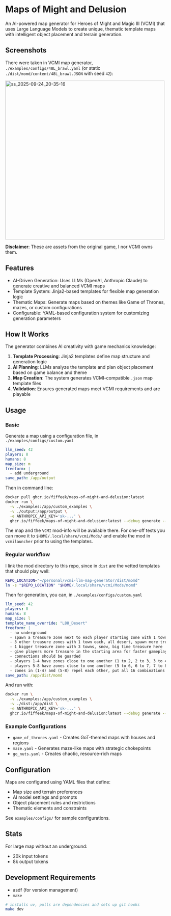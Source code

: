 # Maps of Might and Delusion

An AI-powered map generator for Heroes of Might and Magic III (VCMI) that uses Large Language Models to create unique, thematic template maps with intelligent object placement and terrain generation.

## Screenshots

There were taken in VCMI map generator, `./examples/configs/48L_brawl.yaml` (or static `./dist/momd/content/48L_brawl.JSON` with seed `42`):

<img width="500" height="499" alt="ss_2025-09-24_20-35-16" src="https://github.com/user-attachments/assets/804a9bd0-a4ad-4daf-bcae-029716d56582" />



**Disclaimer**: These are assets from the original game, I nor VCMI owns them.

## Features

- AI-Driven Generation: Uses LLMs (OpenAI, Anthropic Claude) to generate creative and balanced VCMI maps
- Template System: Jinja2-based templates for flexible map generation logic
- Thematic Maps: Generate maps based on themes like Game of Thrones, mazes, or custom configurations
- Configurable: YAML-based configuration system for customizing generation parameters

## How It Works

The generator combines AI creativity with game mechanics knowledge:

1. **Template Processing**: Jinja2 templates define map structure and generation logic
2. **AI Planning**: LLMs analyze the template and plan object placement based on game balance and theme
3. **Map Creation**: The system generates VCMI-compatible `.json` map template files
4. **Validation**: Ensures generated maps meet VCMI requirements and are playable

## Usage

### Basic

Generate a map using a configuration file, in `./examples/configs/custom.yaml`
```yaml
llm_seed: 42
players: 8
humans: 8
map_size: m
freeform: |
  - add underground
save_path: /app/output
```

Then in command line:
```bash
docker pull ghcr.io/fiffeek/maps-of-might-and-delusion:latest
docker run \
  -v ./examples:/app/custom_examples \
  -v ./output:/app/output \
  -e ANTHROPIC_API_KEY='sk-...' \
  ghcr.io/fiffeek/maps-of-might-and-delusion:latest --debug generate --config-path /app/custom_examples/configs/custom.yaml
```


The map and the `VCMI` mod-info will be available there.
For one-off tests you can move it to `$HOME/.local/share/vcmi/Mods/` and enable the mod in `vcmilauncher`
prior to using the templates.

### Regular workflow
I link the mod directory to this repo, since in `dist` are the vetted templates that should play well:
```bash
REPO_LOCATION="~/personal/vcmi-llm-map-generator/dist/momd"
ln -s "$REPO_LOCATION" "$HOME/.local/share/vcmi/Mods/momd"
```

Then for generation, you can, in `./examples/configs/custom.yaml`
```yaml
llm_seed: 42
players: 8
humans: 8
map_size: l
template_name_override: "L88_Desert"
freeform: |
  - no underground
  - spawn a treasure zone next to each player starting zone with 1 town, they cant be desert nor snow
  - 3 other treasure zones with 1 town each, all desert, spawn more treasure here
  - 1 bigger treasure zone with 3 towns, snow, big time treasure here
  - give players more treasure in the starting area for faster gameplay
  - connections should be guarded
  - players 1-4 have zones close to one another (1 to 2, 2 to 3, 3 to 4), use fictive
  - players 5-8 have zones close to one another (5 to 6, 6 to 7, 7 to 8), use fictive
  - zones in (1-4) and (5-8) repel each other, put all 16 combinations
save_path: /app/dist/momd
```

And run with:
```bash
docker run \
  -v ./examples:/app/custom_examples \
  -v ./dist:/app/dist \
  -e ANTHROPIC_API_KEY='sk-...' \
  ghcr.io/fiffeek/maps-of-might-and-delusion:latest --debug generate --config-path /app/custom_examples/configs/custom.yaml
```

### Example Configurations

- `game_of_thrones.yaml` - Creates GoT-themed maps with houses and regions
- `maze.yaml` - Generates maze-like maps with strategic chokepoints
- `go_nuts.yaml` - Creates chaotic, resource-rich maps

## Configuration

Maps are configured using YAML files that define:

- Map size and terrain preferences
- AI model settings and prompts
- Object placement rules and restrictions
- Thematic elements and constraints

See `examples/configs/` for sample configurations.

## Stats

For large map without an underground:
- 20k input tokens
- 8k output tokens


## Development Requirements

- asdf (for version management)
- `make`

```bash
# installs uv, pulls are dependencies and sets up git hooks
make dev
```
